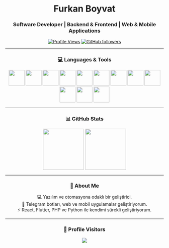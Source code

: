 <!-- Header -->
<h1 align="center">
  Furkan Boyvat
</h1>
<h3 align="center">
  Software Developer | Backend & Frontend | Web & Mobile Applications
</h3>

<div align="center">

[![Profile Views](https://komarev.com/ghpvc/?username=FurkanBoyvat&color=0E75B6&style=flat-square)](https://github.com/FurkanBoyvat)
[![GitHub followers](https://img.shields.io/github/followers/FurkanBoyvat?label=Follow&style=social)](https://github.com/FurkanBoyvat)

---

### 💻 Languages & Tools

<p align="center">
  <img src="https://skillicons.dev/icons?i=js" width="50" />
  <img src="https://skillicons.dev/icons?i=java" width="50" />
  <img src="https://skillicons.dev/icons?i=html" width="50" />
  <img src="https://skillicons.dev/icons?i=css" width="50" />
  <img src="https://skillicons.dev/icons?i=cpp" width="50" />
  <img src="https://skillicons.dev/icons?i=python" width="50" />
  <img src="https://skillicons.dev/icons?i=php" width="50" />
  <img src="https://skillicons.dev/icons?i=figma" width="50" />
  <img src="https://skillicons.dev/icons?i=react" width="50" />
  <img src="https://skillicons.dev/icons?i=flutter" width="50" />
  <img src="https://skillicons.dev/icons?i=dart" width="50" />
  <img src="https://skillicons.dev/icons?i=wordpress" width="50" />
</p>

---

### 📊 GitHub Stats
<p align="center">
  <img src="https://github-readme-stats.vercel.app/api?username=FurkanBoyvat&hide=prs,issues,contribs&show_icons=true&theme=tokyonight&hide_border=true&bg_color=0D1117&title_color=00BFFF&icon_color=00BFFF&border_radius=12&rank_icon=github" height="130" />
  <img src="https://github-readme-stats.vercel.app/api/top-langs/?username=FurkanBoyvat&layout=compact&theme=tokyonight&hide_border=true&bg_color=0D1117&title_color=00BFFF&border_radius=12" height="130" />
</p>

---

### 🧠 About Me
💻 Yazılım ve otomasyona odaklı bir geliştirici.<br>
🤖 Telegram botları, web ve mobil uygulamalar geliştiriyorum.<br>
⚡ React, Flutter, PHP ve Python ile kendimi sürekli geliştiriyorum.

---

### 📍 Profile Visitors
<p align="center">
  <img src="https://api.visitorbadge.io/api/visitors?path=FurkanBoyvat&label=Profile%20Views&countColor=%2300BFFF&style=flat-square&labelStyle=upper" />
</p>
